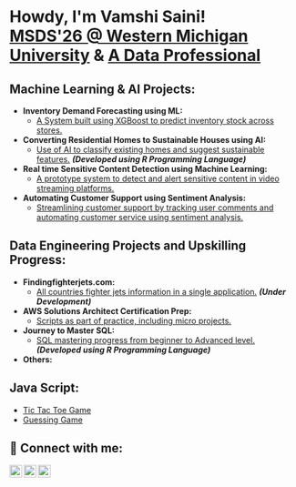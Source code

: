 <h1>Howdy, I'm Vamshi Saini! <br/><a href="https://github.com/VamshiSaini1">MSDS'26 @ Western Michigan University</a> & 
  <a href="https://www.linkedin.com/in/vamshisaini01/"> A Data Professional</a>

<h2> Machine Learning & AI Projects:</h2>

- <b>Inventory Demand Forecasting using ML:</b> 
  - [A System built using XGBoost to predict inventory stock across stores.](https://github.com/VamshiSaini1/Inventory-Demand-Forecasting-using-ML)
- <b>Converting Residential Homes to Sustainable Houses using AI:</b>
  - [Use of AI to classify existing homes and suggest sustainable features.](https://github.com/VamshiSaini1/Converting-Residential-Homes-to-Sustainable-Houses-Using-AI) <b><i>(Developed using R Programming Language)</b></i>
- <b>Real time Sensitive Content Detection using Machine Learning:</b>
  - [A prototype system to detect and alert sensitive content in video streaming platforms.](https://github.com/VamshiSaini1/Real-time-sensitive-content-detection-using-ML)
- <b>Automating Customer Support using Sentiment Analysis:</b>
  - [Streamlining customer support by tracking user comments and automating customer service using sentiment analysis.](https://github.com/VamshiSaini1/Automating-Customer-Support-Using-ML)
 

<h2> Data Engineering Projects and Upskilling Progress:</h2>

- <b>Findingfighterjets.com:</b>
  - [All countries fighter jets information in a single application.](https://github.com/VamshiSaini1/Fighter-Jets-DE-Project) <b><i>(Under Development)</b></i>
- <b>AWS Solutions Architect Certification Prep:</b>
  - [Scripts as part of practice, including micro projects.](https://github.com/VamshiSaini1/AWS_Solutions_Architect_Certification_Prep)
- <b>Journey to Master SQL:</b>
  - [SQL mastering progress from beginner to Advanced level.](https://github.com/VamshiSaini1/Sql-prep) <b><i>(Developed using R Programming Language)</b></i>
- <b>Others:</b>

<h2> Java Script:</h2>

- [Tic Tac Toe Game](https://github.com/VamshiSaini1/TicTacToe)
- [Guessing Game](https://github.com/VamshiSaini1/GuessingGame)

<h2> 🤳 Connect with me:</h2>

[<img align="left" alt="vamshisaini__01 | Twitter" width="22px" src="https://cdn.jsdelivr.net/npm/simple-icons@v3/icons/twitter.svg" />][twitter]
[<img align="left" alt="vamshisaini01 | LinkedIn" width="22px" src="https://cdn.jsdelivr.net/npm/simple-icons@v3/icons/linkedin.svg" />][linkedin]
[<img align="left" alt="vamshisaini__01 | Instagram" width="22px" src="https://cdn.jsdelivr.net/npm/simple-icons@v3/icons/instagram.svg" />][instagram]

[twitter]: https://twitter.com/vamshisaini__01
[linkedin]: https://linkedin.com/in/vamshisaini01
[instagram]: https://www.instagram.com/vamshisaini__01?


<!--
**joshmadakor1/joshmadakor1** is a ✨ _special_ ✨ repository because its `README.md` (this file) appears on your GitHub profile.

Here are some ideas to get you started:

- 🔭 I’m currently working on ...
- 🌱 I’m currently learning ...
- 👯 I’m looking to collaborate on ...
- 🤔 I’m looking for help with ...
- 💬 Ask me about ...
- 📫 How to reach me: ...
- 😄 Pronouns: ...
- ⚡ Fun fact: ...
-->
